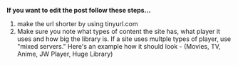 **If you want to edit the post follow these steps...**

1. make the url shorter by using tinyurl.com
2. Make sure you note what types of content the site has, what player it uses and how big the library is. If a site uses multple types of player, use "mixed servers."
Here's an example how it should look - (Movies, TV, Anime, JW Player, Huge Library)
